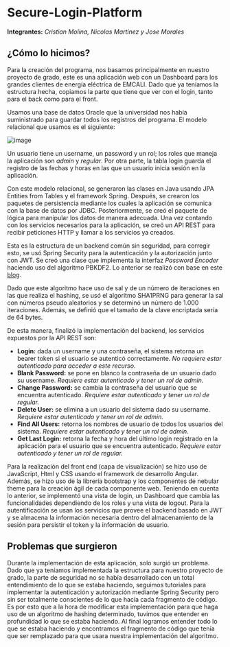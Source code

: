 # Secure-Login-Platform
**Integrantes:** *Cristian Molina, Nicolas Martínez y Jose Morales*
## ¿Cómo lo hicimos?
Para la creación del programa, nos basamos principalmente en nuestro proyecto de grado, este es una aplicación web con un Dashboard para los grandes clientes de energía eléctrica de EMCALI. Dado que ya teníamos la estructura hecha, copiamos la parte que tiene que ver con el login, tanto para el back como para el front. 

Usamos una base de datos Oracle que la universidad nos había suministrado para guardar todos los registros del programa. El modelo relacional que usamos es el siguiente:

![image](https://user-images.githubusercontent.com/39702263/121429167-3affde80-c93c-11eb-95b9-a0e0339df847.png)


Un usuario tiene un username, un password y un rol; los roles que maneja la aplicación son *admin* y *regular*. Por otra parte, la tabla login guarda el registro de las fechas y horas en las que un usuario inicia sesión en la aplicación.

Con este modelo relacional, se generaron las clases en Java usando JPA Entities from Tables y el framework Spring. Después, se crearon los paquetes de persistencia mediante los cuales la aplicación se comunica con la base de datos por JDBC. Posteriormente, se creó el paquete de lógica para manipular los datos de manera adecuada. Una vez contando con los servicios necesarios para la aplicación, se creó un API REST para recibir peticiones HTTP y llamar a los servicios ya creados.

Esta es la estructura de un backend común sin seguridad, para corregir esto, se usó Spring Security para la autenticación y la autorización junto con JWT. Se creó una clase que implementa la interfaz *Password Encoder* haciendo uso del algoritmo PBKDF2. Lo anterior se realizó con base en este [blog](https://howtodoinjava.com/java/java-security/how-to-generate-secure-password-hash-md5-sha-pbkdf2-bcrypt-examples/#PBKDF2WithHmacSHA1).

Dado que este algoritmo hace uso de sal y de un número de iteraciones en las que realiza el hashing, se usó el algoritmo SHA1PRNG para generar la sal con números pseudo aleatorios y se determinó un número de 1.000 iteraciones. Además, se definió que el tamaño de la clave encriptada sería de 64 bytes.

De esta manera, finalizó la implementación del backend, los servicios expuestos por la API REST son:

 - **Login:** dada un username y una contraseña, el sistema retorna un bearer token si el usuario se autenticó correctamente. *No requiere estar autenticado para acceder a este recurso.*
 - **Blank Password:** se pone en blanco la contraseña de un usuario dado su username. *Requiere estar autenticado y tener un rol de admin.*
 - **Change Password:** se cambia la contraseña del usuario que se encuentra autenticado. *Requiere estar autenticado y tener un rol de regular.*
 - **Delete User:** se elimina a un usuario del sistema dado su username. *Requiere estar autenticado y tener un rol de admin.*
 - **Find All Users:** retorna los nombres de usuario de todos los usuarios del sistema. *Requiere estar autenticado y tener un rol de admin.*
 - **Get Last Login:** retorna la fecha y hora del último login registrado en la aplicación para el usuario que se encuentra autenticado. *Requiere estar autenticado y tener un rol de regular.*
 
Para la realización del front end (capa de visualización) se hizo uso de JavaScript, Html y CSS usando el framework de desarrollo Angular. Además, se hizo uso de la librería bootstrap y los componentes de nebular theme para la creación ágil de cada componente web. Teniendo en cuenta lo anterior, se implementó una vista de login, un Dashboard que cambia las funcionalidades dependiendo de los roles y una vista de logout. Para la autentificación se usan los servicios que provee el backend basado en JWT y se almacena la información necesaria dentro del almacenamiento de la sesión para persistir el token y la información de usuario. 

## Problemas que surgieron
Durante la implementación de esta aplicación, solo surgió un problema. Dado que ya teníamos implementada la estructura para nuestro proyecto de grado, la parte de seguridad no se había desarrollado con un total entendimiento de lo que se estaba haciendo, seguimos tutoriales para implementar la autenticación y autorización mediante Spring Security pero sin ser totalmente conscientes de lo que hacía cada fragmento de código. Es por esto que a la hora de modificar esta implementación para que haga uso de un algoritmo de hashing determinado, tuvimos que entender en profundidad lo que se estaba haciendo. Al final logramos entender todo lo que se estaba haciendo y encontramos el fragmento de código que tenía que ser remplazado para que usara nuestra implementación del algoritmo.
